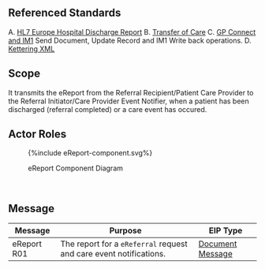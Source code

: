## Referenced Standards

A. [HL7 Europe Hospital Discharge Report](https://build.fhir.org/ig/hl7-eu/hdr/index.html)
B. [Transfer of Care](https://digital.nhs.uk/services/transfer-of-care-initiative)
C. [GP Connect and IM1](https://digital.nhs.uk/services/gp-connect) Send Document, Update Record and IM1 Write back operations.
D. [Kettering XML](kettering.html)

## Scope

It transmits the eReport from the Referral Recipient/Patient Care Provider to the Referral Initiator/Care Provider Event Notifier, when a patient has been discharged (referral completed) or a care event has occured.

## Actor Roles

<figure>
{%include eReport-component.svg%}
<p id="fX.X.X.X-X" class="figureTitle">eReport Component Diagram</p>
</figure>
<br clear="all">

## Message

| Message     | Purpose                                                            | EIP Type                                                                                                 |
|-------------|--------------------------------------------------------------------|----------------------------------------------------------------------------------------------------------|
| eReport R01 | The report for a `eReferral` request and care event notifications. | [Document Message](https://www.enterpriseintegrationpatterns.com/patterns/messaging/DocumentMessage.html) |

